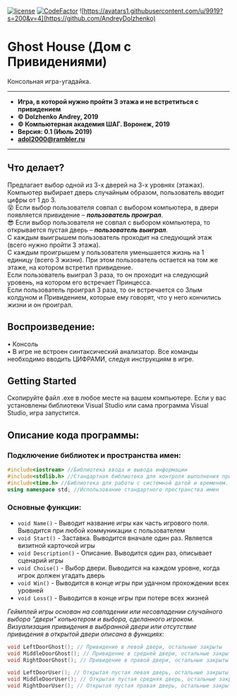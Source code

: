 [![license](https://img.shields.io/github/license/mashape/apistatus.svg)](https://github.com/itstep-vrn/GhostHouse/blob/master/LICENSE) [![CodeFactor](https://www.codefactor.io/repository/github/itstep-vrn/ghosthouse/badge)](https://www.codefactor.io/repository/github/itstep-vrn/ghosthouse) ![https://avatars1.githubusercontent.com/u/9919?s=200&v=4](https://github.com/AndreyDolzhenko)
# Ghost House (Дом с Привидениями)
Консольная игра-угадайка.

***
- **Игра, в которой нужно пройти 3 этажа и не встретиться с привидением**
- **© Dolzhenko Andrey, 2019**
- **© Компьютерная академия ШАГ. Воронеж, 2019**
- **Версия: 0.1 (Июль 2019)**
- **adol2000@rambler.ru**
***

## Что делает?

Предлагает выбор одной из 3-х дверей на 3-х уровнях (этажах).  
Компьютер выбирает дверь случайным образом, пользователь вводит цифры от 1 до 3.  
:dizzy_face:  Если выбор пользователя совпал с выбором компьютера, в двери появляется привидение – ***пользователь проиграл***.   
:sunglasses: Если выбор пользователя не совпал с выбором компьютера, то открывается пустая дверь – ***пользователь выиграл***.  
С каждым выигрышем пользователь проходит на следующий этаж (всего нужно пройти 3 этажа).  
С каждым проигрышем у пользователя уменьшается жизнь на 1 единицу (всего 3 жизни). При этом пользователь остается на том же этаже, на котором встретил привидение.  
Если пользователь выиграл 3 раза, то он проходит на следующий уровень, на котором его встречает Принцесса.  
Если пользователь проиграл 3 раза, то он встречается со Злым колдуном и Привидением, которые ему говорят, что у него кончились жизни и он проиграл.  

## Воспроизведение:

•	Консоль  
•	В игре не встроен синтаксический анализатор. Все команды необходимо вводить ЦИФРАМИ, следуя инструкциям в игре.  

## Getting Started

Скопируйте файл .exe в любое месте на вашем компьютере. Если у вас установлены библиотеки Visual Studio или сама программа Visual Studio, игра запустится.  


## Описание кода программы:

### Подключение библиотек и пространства имен:
```cpp
#include<iostream> //Библиотека ввода и вывода информации
#include<stdlib.h> //Стандартная библиотека для контроля выполнения программы
#include<time.h> //Библиотека для работы с системной датой и временем. Используется при расчете случайного значения
using namespace std; //Использование стандартного пространства имен
```
  
### Основные функции:
- `void Name()`  - Выводит название игры как часть игрового поля. Выводится при любой коммуникации с пользователем
- `void Start()` - Заставка. Выводится вначале один раз. Является визитной карточкой игры
- `void Description()` - Описание. Выводится один раз, описывает сценарий игры
- `void Choise()` - Выбор двери. Выводится на каждом уровне, когда игрок должен угадать дверь
- `void Win()` - Выводится в конце игры при удачном прохождении всех уровней
- `void Loss()` - Выводится в конце игры при потере всех жизней

_Геймплей игры основан на совпадении или несовпадении случайного выбора "двери" копьютером и выбора, сделанного игроком._
_Визуализация привидения в выбранной двери или отсутствие привидения в открытой двери описана в функциях:_

```cpp
void LeftDoorGhost(); // Привидение в левой двери, остальные закрыты  
void MiddleDoorGhost(); // Привидение в средней двери, остальные закрыты  
void RightDoorGhost(); // Привидение в правой двери, остальные закрыты  

void LeftDoorUser(); // Открытая пустая левая дверь, остальные закрыты  
void MiddleDoorUser(); // Открытая пустая средняя дверь, остальные закрыты  
void RightDoorUser(); // Открытая пустая правая дверь, остальные закрыты  
```
